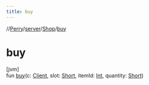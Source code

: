```yaml
---
title: buy
---
```

//[Perry](../../../index.html)/[server](../index.html)/[Shop](index.html)/[buy](buy.html)



# buy



[jvm]\
fun [buy](buy.html)(c: [Client](../../client/-client/index.html), slot: [Short](https://kotlinlang.org/api/latest/jvm/stdlib/kotlin/-short/index.html), itemId: [Int](https://kotlinlang.org/api/latest/jvm/stdlib/kotlin/-int/index.html), quantity: [Short](https://kotlinlang.org/api/latest/jvm/stdlib/kotlin/-short/index.html))




